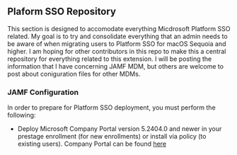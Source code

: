 ## Plaform SSO Repository ##

This section is designed to accomodate everything Micdrosoft Platform SSO related.  My goal is to try and consolidate everything that an admin needs to be aware of when migrating users to Platform SSO for macOS Sequoia and higher.  I am hoping for other contributors in this repo to make this a central repository for everything related to this extension.  I will be posting the information that I have concerning JAMF MDM, but others are welcome to post about coniguration files for other MDMs.

### JAMF Configuration ###

In order to prepare for Platform SSO deployment, you must perform the following:

* Deploy Microsoft Company Portal version 5.2404.0 and newer in your prestage enrollment (for new enrollments) or install via policy (to existing users).  Company Portal can be found [here](https://learn.microsoft.com/en-us/intune/intune-service/apps/apps-company-portal-macos)